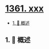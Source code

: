 # [1361. xxx](https://github.com/Tdahuyou/TNotes.leetcode/tree/main/notes/1361.%20xxx)

<!-- region:toc -->

- [1. 📝 概述](#1--概述)

<!-- endregion:toc -->

## 1. 📝 概述
